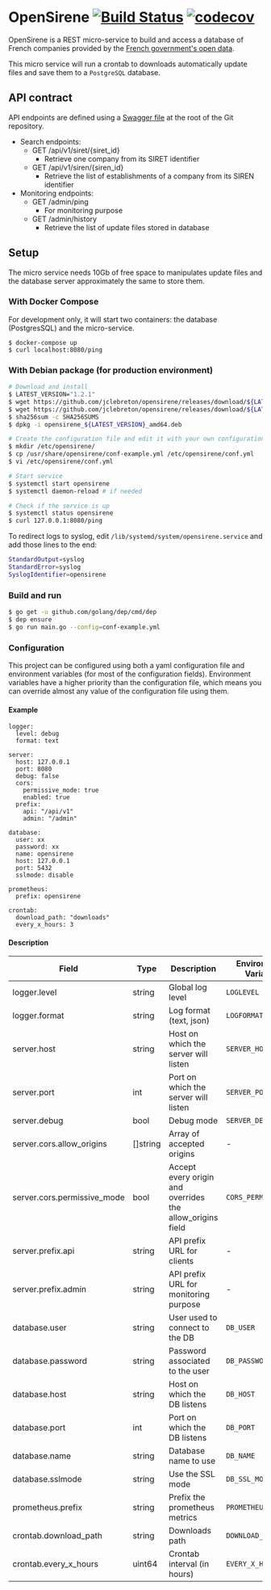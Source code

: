 # OpenSirene [![Build Status](https://travis-ci.org/jclebreton/opensirene.svg?branch=v2)](https://travis-ci.org/jclebreton/opensirene) [![codecov](https://codecov.io/gh/jclebreton/opensirene/branch/master/graph/badge.svg)](https://codecov.io/gh/jclebreton/opensirene)

OpenSirene  is a REST micro-service to build and access a database of French companies
provided by the [French government's open data](https://www.data.gouv.fr/fr/datasets/base-sirene-des-entreprises-et-de-leurs-etablissements-siren-siret/).

This micro service will run a crontab to downloads automatically update files
and save them to a `PostgreSQL` database.

## API contract 

API endpoints are defined using a [Swagger file](swagger.yaml) at the root of
the Git repository.

* Search endpoints:
    * GET /api/v1/siret/{siret_id}
        * Retrieve one company from its SIRET identifier
    * GET /api/v1/siren/{siren_id}
        * Retrieve the list of establishments of a company from its SIREN identifier
* Monitoring endpoints:
    * GET /admin/ping
        * For monitoring purpose
    * GET /admin/history
        * Retrieve the list of update files stored in database


## Setup
The micro service needs 10Gb of free space to manipulates update files and
the database server approximately the same to store them.

### With Docker Compose

For development only, it will start two containers: the database (PostgresSQL)
and the micro-service.
```
$ docker-compose up
$ curl localhost:8080/ping
```

### With Debian package (for production environment)

```sh
# Download and install
$ LATEST_VERSION="1.2.1"
$ wget https://github.com/jclebreton/opensirene/releases/download/${LATEST_VERSION}/opensirene_${LATEST_VERSION}_amd64.deb
$ wget https://github.com/jclebreton/opensirene/releases/download/${LATEST_VERSION}/SHA256SUMS
$ sha256sum -c SHA256SUMS
$ dpkg -i opensirene_${LATEST_VERSION}_amd64.deb

# Create the configuration file and edit it with your own configuration
$ mkdir /etc/opensirene/
$ cp /usr/share/opensirene/conf-example.yml /etc/opensirene/conf.yml
$ vi /etc/opensirene/conf.yml

# Start service
$ systemctl start opensirene
$ systemctl daemon-reload # if needed

# Check if the service is up
$ systemctl status opensirene
$ curl 127.0.0.1:8080/ping
```

To redirect logs to syslog, edit `/lib/systemd/system/opensirene.service` and add those lines to the end:
```bash
StandardOutput=syslog
StandardError=syslog
SyslogIdentifier=opensirene
```

### Build and run

```sh
$ go get -u github.com/golang/dep/cmd/dep
$ dep ensure
$ go run main.go --config=conf-example.yml
```

### Configuration

This project can be configured using both a yaml configuration file and
environment variables (for most of the configuration fields). Environment
variables have a higher priority than the configuration file, which means you
can override almost any value of the configuration file using them. 

#### Example
```
logger:
  level: debug
  format: text

server:
  host: 127.0.0.1
  port: 8080
  debug: false
  cors:
    permissive_mode: true
    enabled: true
  prefix:
    api: "/api/v1"
    admin: "/admin"

database:
  user: xx
  password: xx
  name: opensirene
  host: 127.0.0.1
  port: 5432
  sslmode: disable

prometheus:
  prefix: opensirene

crontab:
  download_path: "downloads"
  every_x_hours: 3

```

#### Description

| Field                       | Type     | Description                                               | Environment Variable | Default        | Example        |
|-----------------------------|----------|-----------------------------------------------------------|----------------------|----------------|----------------|
| logger.level                | string   | Global log level                                          | `LOGLEVEL`           | "info"         | "debug"        |
| logger.format               | string   | Log format (text, json)                                   | `LOGFORMAT`          | "text"         | "json"         |
| server.host                 | string   | Host on which the server will listen                      | `SERVER_HOST`        | "127.0.0.1"    | "127.0.0.1"    |
| server.port                 | int      | Port on which the server will listen                      | `SERVER_PORT`        | 8080           | 8080           |
| server.debug                | bool     | Debug mode                                                | `SERVER_DEBUG`       | false          | true           |
| server.cors.allow_origins   | []string | Array of accepted origins                                 | -                    | -              | -              |
| server.cors.permissive_mode | bool     | Accept every origin and overrides the allow_origins field | `CORS_PERMISSIVE`    | false          | true           |
| server.prefix.api           | string   | API prefix URL for clients                                | -                    | "/api/v1/"     | "/api/v1/"     |
| server.prefix.admin         | string   | API prefix URL for monitoring purpose                     | -                    | "/admin/"      | "/admin/"      |
| database.user               | string   | User used to connect to the DB                            | `DB_USER`            | "sir"          | "sir"          |
| database.password           | string   | Password associated to the user                           | `DB_PASSWORD`        | -              | -              |
| database.host               | string   | Host on which the DB listens                              | `DB_HOST`            | "127.0.0.1"    | "127.0.0.1"    |
| database.port               | int      | Port on which the DB listens                              | `DB_PORT`            | 5432           | 5432           |
| database.name               | string   | Database name to use                                      | `DB_NAME`            | "opensirenedb" | "opensirenedb" |
| database.sslmode            | string   | Use the SSL mode                                          | `DB_SSL_MODE`        | "disable"      | "disable"      |
| prometheus.prefix           | string   | Prefix the prometheus metrics                             | `PROMETHEUS_PREFIX`  | "opensirene"   | "opensirene"   |
| crontab.download_path       | string   | Downloads path                                            | `DOWNLOAD_PATH`      | "downloads"    | "/tmp"         |
| crontab.every_x_hours       | uint64   | Crontab interval (in hours)                               | `EVERY_X_HOURS`      | 3              | 1              |
